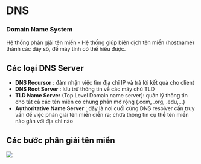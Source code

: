 # DNS
### Domain Name System
Hệ thống phân giải tên miền - Hệ thống giúp biên dịch tên miền (hostname) thành các dãy số, để máy tính có thể hiểu được.


## Các loại DNS Server
- **DNS Recursor** : đảm nhận việc tìm địa chỉ IP và trả lời kết quả cho client
- **DNS Root Server** : lưu trữ thông tin về các máy chủ TLD
- **TLD Name Server** (Top Level Domain name server): quản lý thông tin cho tất cả các tên miền có chung phần mở rộng (.com, .org, .edu,...)
- **Authoritative Name Server** : đây là nơi cuối cùng DNS resolver cần truy vấn để việc phân giải tên miền diễn ra; chứa thông tin cụ thể tên miền nào gắn với địa chỉ nào


## Các bước phân giải tên miền
![](https://scontent.fhan3-4.fna.fbcdn.net/v/t1.15752-9/276013803_284383220555669_2817763487847894511_n.png?_nc_cat=106&ccb=1-5&_nc_sid=ae9488&_nc_ohc=-MzZWPHXX-YAX-EhCsD&_nc_ht=scontent.fhan3-4.fna&oh=03_AVK6b3dj0VgTHJwFQqwscmSHE8PePu7FRVxyX1fqACuT-g&oe=626A720F)





